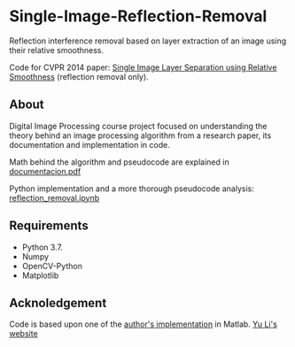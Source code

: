 # Single-Image-Reflection-Removal

Reflection interference removal based on layer extraction of an image using their relative smoothness.

Code for CVPR 2014 paper: [Single Image Layer Separation using Relative Smoothness](https://yu-li.github.io/paper/li_cvpr14_layer.pdf) (reflection removal only).

## About

Digital Image Processing course project focused on understanding the theory behind an image processing algorithm from a research paper, its documentation and implementation in code. 

Math behind the algorithm and pseudocode are explained in [documentacion.pdf](https://github.com/acampillos/Single-Image-Reflection-Removal/blob/main/documentacion%20.pdf)

Python implementation and a more thorough pseudocode analysis: [reflection_removal.ipynb](https://github.com/acampillos/Single-Image-Reflection-Removal/blob/main/reflection_removal.ipynb)

## Requirements

- Python 3.7.
- Numpy
- OpenCV-Python
- Matplotlib

## Acknoledgement

Code is based upon one of the [author's implementation](https://yu-li.github.io/paper/li_cvpr14_layer.zip) in Matlab. 
[Yu Li's website](https://yu-li.github.io/)

